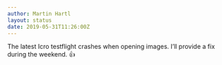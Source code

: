 ```yaml
---
author: Martin Hartl
layout: status
date: 2019-05-31T11:26:00Z
---
```

The latest Icro testflight crashes when opening images. I’ll provide a fix during the weekend. 👍 